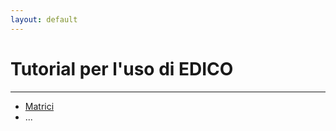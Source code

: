 ```yaml
---
layout: default
---
```

# Tutorial per l'uso di EDICO
* * *


- [Matrici](docs/matrici/index.md)
- ...
